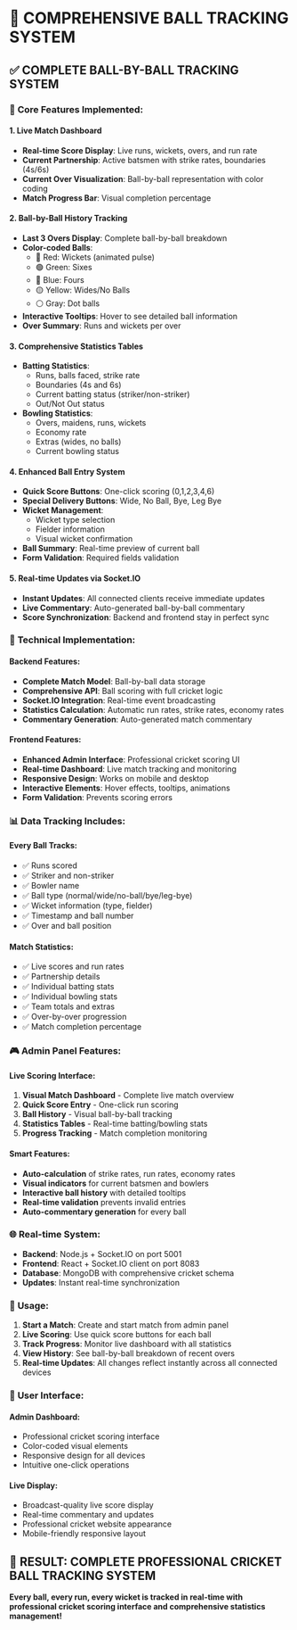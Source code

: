 # 🏏 COMPREHENSIVE BALL TRACKING SYSTEM

## ✅ **COMPLETE BALL-BY-BALL TRACKING SYSTEM**

### 🎯 **Core Features Implemented:**

#### 1. **Live Match Dashboard**
- **Real-time Score Display**: Live runs, wickets, overs, and run rate
- **Current Partnership**: Active batsmen with strike rates, boundaries (4s/6s)
- **Current Over Visualization**: Ball-by-ball representation with color coding
- **Match Progress Bar**: Visual completion percentage

#### 2. **Ball-by-Ball History Tracking**
- **Last 3 Overs Display**: Complete ball-by-ball breakdown
- **Color-coded Balls**: 
  - 🔴 Red: Wickets (animated pulse)
  - 🟢 Green: Sixes
  - 🔵 Blue: Fours
  - 🟡 Yellow: Wides/No Balls
  - ⚪ Gray: Dot balls
- **Interactive Tooltips**: Hover to see detailed ball information
- **Over Summary**: Runs and wickets per over

#### 3. **Comprehensive Statistics Tables**
- **Batting Statistics**: 
  - Runs, balls faced, strike rate
  - Boundaries (4s and 6s)
  - Current batting status (striker/non-striker)
  - Out/Not Out status
- **Bowling Statistics**:
  - Overs, maidens, runs, wickets
  - Economy rate
  - Extras (wides, no balls)
  - Current bowling status

#### 4. **Enhanced Ball Entry System**
- **Quick Score Buttons**: One-click scoring (0,1,2,3,4,6)
- **Special Delivery Buttons**: Wide, No Ball, Bye, Leg Bye
- **Wicket Management**: 
  - Wicket type selection
  - Fielder information
  - Visual wicket confirmation
- **Ball Summary**: Real-time preview of current ball
- **Form Validation**: Required fields validation

#### 5. **Real-time Updates via Socket.IO**
- **Instant Updates**: All connected clients receive immediate updates
- **Live Commentary**: Auto-generated ball-by-ball commentary
- **Score Synchronization**: Backend and frontend stay in perfect sync

### 🔧 **Technical Implementation:**

#### Backend Features:
- **Complete Match Model**: Ball-by-ball data storage
- **Comprehensive API**: Ball scoring with full cricket logic
- **Socket.IO Integration**: Real-time event broadcasting
- **Statistics Calculation**: Automatic run rates, strike rates, economy rates
- **Commentary Generation**: Auto-generated match commentary

#### Frontend Features:
- **Enhanced Admin Interface**: Professional cricket scoring UI
- **Real-time Dashboard**: Live match tracking and monitoring
- **Responsive Design**: Works on mobile and desktop
- **Interactive Elements**: Hover effects, tooltips, animations
- **Form Validation**: Prevents scoring errors

### 📊 **Data Tracking Includes:**

#### Every Ball Tracks:
- ✅ Runs scored
- ✅ Striker and non-striker
- ✅ Bowler name
- ✅ Ball type (normal/wide/no-ball/bye/leg-bye)
- ✅ Wicket information (type, fielder)
- ✅ Timestamp and ball number
- ✅ Over and ball position

#### Match Statistics:
- ✅ Live scores and run rates
- ✅ Partnership details
- ✅ Individual batting stats
- ✅ Individual bowling stats
- ✅ Team totals and extras
- ✅ Over-by-over progression
- ✅ Match completion percentage

### 🎮 **Admin Panel Features:**

#### Live Scoring Interface:
1. **Visual Match Dashboard** - Complete live match overview
2. **Quick Score Entry** - One-click run scoring
3. **Ball History** - Visual ball-by-ball tracking
4. **Statistics Tables** - Real-time batting/bowling stats
5. **Progress Tracking** - Match completion monitoring

#### Smart Features:
- **Auto-calculation** of strike rates, run rates, economy rates
- **Visual indicators** for current batsmen and bowlers
- **Interactive ball history** with detailed tooltips
- **Real-time validation** prevents invalid entries
- **Auto-commentary generation** for every ball

### 🌐 **Real-time System:**
- **Backend**: Node.js + Socket.IO on port 5001
- **Frontend**: React + Socket.IO client on port 8083
- **Database**: MongoDB with comprehensive cricket schema
- **Updates**: Instant real-time synchronization

### 🚀 **Usage:**

1. **Start a Match**: Create and start match from admin panel
2. **Live Scoring**: Use quick score buttons for each ball
3. **Track Progress**: Monitor live dashboard with all statistics
4. **View History**: See ball-by-ball breakdown of recent overs
5. **Real-time Updates**: All changes reflect instantly across all connected devices

### 📱 **User Interface:**

#### Admin Dashboard:
- Professional cricket scoring interface
- Color-coded visual elements
- Responsive design for all devices
- Intuitive one-click operations

#### Live Display:
- Broadcast-quality live score display
- Real-time commentary and updates
- Professional cricket website appearance
- Mobile-friendly responsive layout

## 🎯 **RESULT: COMPLETE PROFESSIONAL CRICKET BALL TRACKING SYSTEM**

**Every ball, every run, every wicket is tracked in real-time with professional cricket scoring interface and comprehensive statistics management!**
